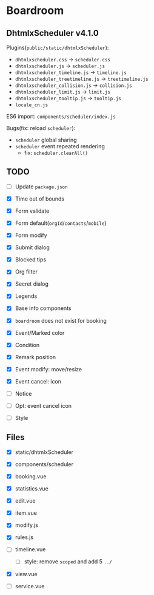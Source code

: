 # Boardroom

## DhtmlxScheduler v4.1.0

Plugins(`public/static/dhtmlxScheduler`):

- `dhtmlxscheduler.css` -> `scheduler.css`
- `dhtmlxscheduler.js` -> `scheduler.js`
- `dhtmlxscheduler_timeline.js` -> `timeline.js`
- `dhtmlxscheduler_treetimeline.js` -> `treetimeline.js`
- `dhtmlxscheduler_collision.js` -> `collision.js`
- `dhtmlxscheduler_limit.js` -> `limit.js`
- `dhtmlxscheduler_tooltip.js` -> `tooltip.js`
- `locale_cn.js`

ES6 import: `components/scheduler/index.js`

Bugs(fix: reload `scheduler`):
- `scheduler` global sharing
- `scheduler` event repeated rendering
  - fix: `scheduler.clearAll()`

## TODO

- [ ] Update `package.json`

- [X] Time out of bounds
- [X] Form validate
- [X] Form default(`orgId`/`contacts`/`mobile`)
- [X] Form modify
- [X] Submit dialog
- [X] Blocked tips
- [X] Org filter
- [X] Secret dialog
- [X] Legends
- [X] Base info components
- [X] `boardroom` does not exist for booking
- [X] Event/Marked color
- [X] Condition
- [X] Remark position
- [X] Event modify: move/resize
- [X] Event cancel: icon
- [ ] Notice
- [ ] Opt: event cancel icon
- [ ] Style

## Files

- [X] static/dhtmlxScheduler
- [X] components/scheduler

- [X] booking.vue
- [X] statistics.vue

- [X] edit.vue
- [X] item.vue
- [X] modify.js
- [X] rules.js
- [ ] timeline.vue
  - [ ] style: remove `scoped` and add 5 `../`
- [X] view.vue
- [ ] service.vue
